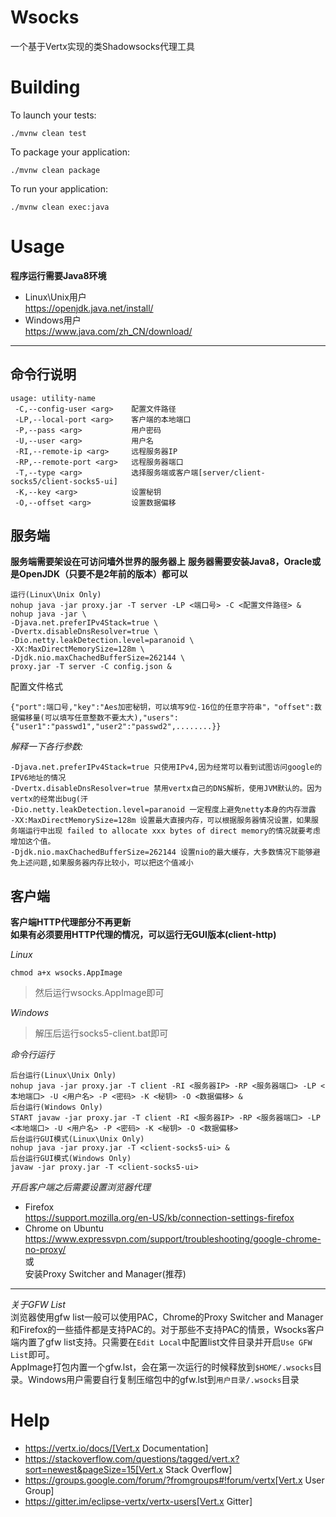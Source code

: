 Wsocks
==========
一个基于Vertx实现的类Shadowsocks代理工具

Building
========

To launch your tests:
```
./mvnw clean test
```

To package your application:
```
./mvnw clean package
```

To run your application:
```
./mvnw clean exec:java
```

Usage
=====
**程序运行需要Java8环境**
* Linux\Unix用户  
  https://openjdk.java.net/install/
* Windows用户  
  https://www.java.com/zh_CN/download/

****
命令行说明
----
```
usage: utility-name
 -C,--config-user <arg>    配置文件路径
 -LP,--local-port <arg>    客户端的本地端口
 -P,--pass <arg>           用户密码
 -U,--user <arg>           用户名
 -RI,--remote-ip <arg>     远程服务器IP
 -RP,--remote-port <arg>   远程服务器端口
 -T,--type <arg>           选择服务端或客户端[server/client-socks5/client-socks5-ui]
 -K,--key <arg>            设置秘钥
 -O,--offset <arg>         设置数据偏移
```
服务端
-----
**服务端需要架设在可访问墙外世界的服务器上**
**服务器需要安装Java8，Oracle或是OpenJDK（只要不是2年前的版本）都可以**
```
运行(Linux\Unix Only)
nohup java -jar proxy.jar -T server -LP <端口号> -C <配置文件路径> &
nohup java -jar \
-Djava.net.preferIPv4Stack=true \
-Dvertx.disableDnsResolver=true \
-Dio.netty.leakDetection.level=paranoid \
-XX:MaxDirectMemorySize=128m \
-Djdk.nio.maxChachedBufferSize=262144 \
proxy.jar -T server -C config.json &
```
配置文件格式
```
{"port":端口号,"key":"Aes加密秘钥，可以填写9位-16位的任意字符串"，"offset":数据偏移量(可以填写任意整数不要太大),"users":{"user1":"passwd1","user2":"passwd2",........}}
```
*解释一下各行参数:*
```
-Djava.net.preferIPv4Stack=true 只使用IPv4,因为经常可以看到试图访问google的IPV6地址的情况
-Dvertx.disableDnsResolver=true 禁用vertx自己的DNS解析，使用JVM默认的。因为vertx的经常出bug(汗
-Dio.netty.leakDetection.level=paranoid 一定程度上避免netty本身的内存泄露
-XX:MaxDirectMemorySize=128m 设置最大直接内存，可以根据服务器情况设置，如果服务端运行中出现 failed to allocate xxx bytes of direct memory的情况就要考虑增加这个值。
-Djdk.nio.maxChachedBufferSize=262144 设置nio的最大缓存，大多数情况下能够避免上述问题,如果服务器内存比较小，可以把这个值减小
```

客户端
-----
**客户端HTTP代理部分不再更新**  
**如果有必须要用HTTP代理的情况，可以运行无GUI版本(client-http)**

*Linux*  
```
chmod a+x wsocks.AppImage
```  
>然后运行wsocks.AppImage即可  

*Windows*  
>解压后运行socks5-client.bat即可

*命令行运行*
```
后台运行(Linux\Unix Only)
nohup java -jar proxy.jar -T client -RI <服务器IP> -RP <服务器端口> -LP <本地端口> -U <用户名> -P <密码> -K <秘钥> -O <数据偏移> &
后台运行(Windows Only)
START javaw -jar proxy.jar -T client -RI <服务器IP> -RP <服务器端口> -LP <本地端口> -U <用户名> -P <密码> -K <秘钥> -O <数据偏移>
后台运行GUI模式(Linux\Unix Only)
nohup java -jar proxy.jar -T <client-socks5-ui> &
后台运行GUI模式(Windows Only)
javaw -jar proxy.jar -T <client-socks5-ui>
```

*开启客户端之后需要设置浏览器代理*
* Firefox  
  https://support.mozilla.org/en-US/kb/connection-settings-firefox
* Chrome on Ubuntu  
  https://www.expressvpn.com/support/troubleshooting/google-chrome-no-proxy/  
  或  
  安装Proxy Switcher and Manager(推荐)

****
*关于GFW List*  
浏览器使用gfw list一般可以使用PAC，Chrome的Proxy Switcher and Manager和Firefox的一些插件都是支持PAC的。对于那些不支持PAC的情景，Wsocks客户端内置了gfw list支持。只需要在`Edit Local`中配置list文件目录并开启`Use GFW List`即可。  
AppImage打包内置一个gfw.lst，会在第一次运行的时候释放到`$HOME/.wsocks`目录。Windows用户需要自行复制压缩包中的gfw.lst到`用户目录/.wsocks`目录


Help
====

* https://vertx.io/docs/[Vert.x Documentation]
* https://stackoverflow.com/questions/tagged/vert.x?sort=newest&pageSize=15[Vert.x Stack Overflow]
* https://groups.google.com/forum/?fromgroups#!forum/vertx[Vert.x User Group]
* https://gitter.im/eclipse-vertx/vertx-users[Vert.x Gitter]


